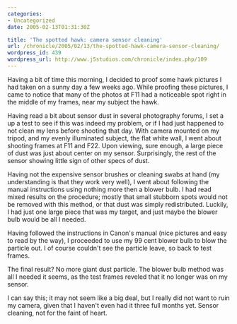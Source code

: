 ```yaml
--- 
categories:
- Uncategorized
date: 2005-02-13T01:31:30Z

title: 'The spotted hawk: camera sensor cleaning'
url: /chronicle/2005/02/13/the-spotted-hawk-camera-sensor-cleaning/
wordpress_id: 439
wordpress_url: http://www.j5studios.com/chronicle/index.php/109
---
```


Having a bit of time this morning, I decided to proof some hawk pictures I had taken on a sunny day a few weeks ago.  While proofing these pictures, I came to notice that many of the photos at F11 had a noticeable spot right in the middle of my frames, near my subject the hawk.


Having read a bit about sensor dust in several photography forums, I set a up a test to see if this was indeed my problem, or if I had just happened to not clean my lens before shooting that day.  With camera mounted on my tripod, and my evenly illuminated subject, the flat white wall, I went about shooting frames at F11 and F22.  Upon viewing, sure enough, a large piece of dust was just about center on my sensor.  Surprisingly, the rest of the sensor showing little sign of other specs of dust.


Having not the expensive sensor brushes or cleaning swabs at hand (my understanding is that they work very well), I went about following the manual instructions using nothing more then a blower bulb.  I had read mixed results on the procedure; mostly that small stubborn spots would not be removed with this method, or that dust was simply redistributed.  Luckily, I had just one large piece that was my target, and just maybe the blower bulb would be all I needed.


Having followed the instructions in Canon's manual (nice pictures and easy to read by the way), I proceeded to use my 99 cent blower bulb to blow the particle out.  I of course couldn't see the particle leave, so back to test frames.


The final result?  No more giant dust particle.  The blower bulb method was all I needed it seems, as the test frames reveled that it no longer was on my sensor.


I can say this; it may not seem like a big deal, but I really did not want to ruin my camera, given that I haven't even had it three full months yet.  Sensor cleaning, not for the faint of heart.

